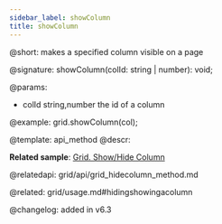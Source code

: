 ```yaml
---
sidebar_label: showColumn
title: showColumn
---          
```


@short: makes a specified column visible on a page

@signature: showColumn(colId: string | number): void;

@params:
- colId	string,number	the id of a column

@example:
grid.showColumn(col);


@template: api_method
@descr:

**Related sample**: [Grid. Show/Hide Column](https://snippet.dhtmlx.com/n4zjwsqj)


@relatedapi: grid/api/grid_hidecolumn_method.md

@related: grid/usage.md#hidingshowingacolumn

@changelog: added in v6.3

